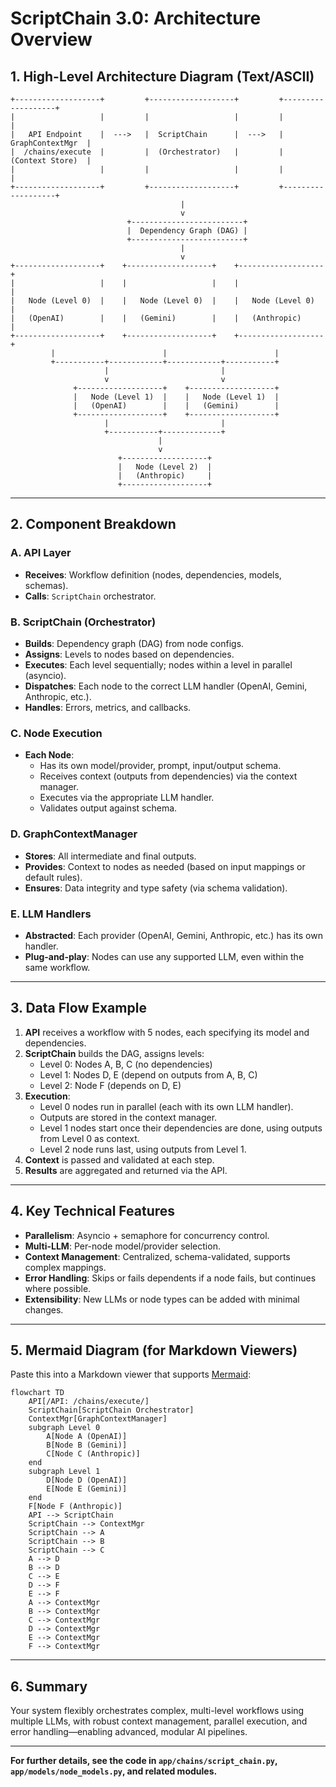 # ScriptChain 3.0: Architecture Overview

## 1. High-Level Architecture Diagram (Text/ASCII)

```
+-------------------+         +-------------------+         +-------------------+
|                   |         |                   |         |                   |
|   API Endpoint    |  --->   |  ScriptChain      |  --->   |  GraphContextMgr  |
|  /chains/execute  |         |  (Orchestrator)   |         |  (Context Store)  |
|                   |         |                   |         |                   |
+-------------------+         +-------------------+         +-------------------+
                                      |
                                      v
                          +-------------------------+
                          |  Dependency Graph (DAG) |
                          +-------------------------+
                                      |
                                      v
+-------------------+    +-------------------+    +-------------------+
|                   |    |                   |    |                   |
|   Node (Level 0)  |    |   Node (Level 0)  |    |   Node (Level 0)  |
|   (OpenAI)        |    |   (Gemini)        |    |   (Anthropic)     |
+-------------------+    +-------------------+    +-------------------+
         |                        |                        |
         +-----------+------------+------------+-----------+
                     |                         |
                     v                         v
              +-------------------+    +-------------------+
              |   Node (Level 1)  |    |   Node (Level 1)  |
              |   (OpenAI)        |    |   (Gemini)        |
              +-------------------+    +-------------------+
                     |                         |
                     +-----------+-------------+
                                 |
                                 v
                        +-------------------+
                        |   Node (Level 2)  |
                        |   (Anthropic)     |
                        +-------------------+
```

---

## 2. Component Breakdown

### A. API Layer
- **Receives**: Workflow definition (nodes, dependencies, models, schemas).
- **Calls**: `ScriptChain` orchestrator.

### B. ScriptChain (Orchestrator)
- **Builds**: Dependency graph (DAG) from node configs.
- **Assigns**: Levels to nodes based on dependencies.
- **Executes**: Each level sequentially; nodes within a level in parallel (asyncio).
- **Dispatches**: Each node to the correct LLM handler (OpenAI, Gemini, Anthropic, etc.).
- **Handles**: Errors, metrics, and callbacks.

### C. Node Execution
- **Each Node**:
  - Has its own model/provider, prompt, input/output schema.
  - Receives context (outputs from dependencies) via the context manager.
  - Executes via the appropriate LLM handler.
  - Validates output against schema.

### D. GraphContextManager
- **Stores**: All intermediate and final outputs.
- **Provides**: Context to nodes as needed (based on input mappings or default rules).
- **Ensures**: Data integrity and type safety (via schema validation).

### E. LLM Handlers
- **Abstracted**: Each provider (OpenAI, Gemini, Anthropic, etc.) has its own handler.
- **Plug-and-play**: Nodes can use any supported LLM, even within the same workflow.

---

## 3. Data Flow Example

1. **API** receives a workflow with 5 nodes, each specifying its model and dependencies.
2. **ScriptChain** builds the DAG, assigns levels:
   - Level 0: Nodes A, B, C (no dependencies)
   - Level 1: Nodes D, E (depend on outputs from A, B, C)
   - Level 2: Node F (depends on D, E)
3. **Execution**:
   - Level 0 nodes run in parallel (each with its own LLM handler).
   - Outputs are stored in the context manager.
   - Level 1 nodes start once their dependencies are done, using outputs from Level 0 as context.
   - Level 2 node runs last, using outputs from Level 1.
4. **Context** is passed and validated at each step.
5. **Results** are aggregated and returned via the API.

---

## 4. Key Technical Features

- **Parallelism**: Asyncio + semaphore for concurrency control.
- **Multi-LLM**: Per-node model/provider selection.
- **Context Management**: Centralized, schema-validated, supports complex mappings.
- **Error Handling**: Skips or fails dependents if a node fails, but continues where possible.
- **Extensibility**: New LLMs or node types can be added with minimal changes.

---

## 5. Mermaid Diagram (for Markdown Viewers)

Paste this into a Markdown viewer that supports [Mermaid](https://mermaid-js.github.io/mermaid/):

```mermaid
flowchart TD
    API[/API: /chains/execute/]
    ScriptChain[ScriptChain Orchestrator]
    ContextMgr[GraphContextManager]
    subgraph Level 0
        A[Node A (OpenAI)]
        B[Node B (Gemini)]
        C[Node C (Anthropic)]
    end
    subgraph Level 1
        D[Node D (OpenAI)]
        E[Node E (Gemini)]
    end
    F[Node F (Anthropic)]
    API --> ScriptChain
    ScriptChain --> ContextMgr
    ScriptChain --> A
    ScriptChain --> B
    ScriptChain --> C
    A --> D
    B --> D
    C --> E
    D --> F
    E --> F
    A --> ContextMgr
    B --> ContextMgr
    C --> ContextMgr
    D --> ContextMgr
    E --> ContextMgr
    F --> ContextMgr
```

---

## 6. Summary

Your system flexibly orchestrates complex, multi-level workflows using multiple LLMs, with robust context management, parallel execution, and error handling—enabling advanced, modular AI pipelines.

---

**For further details, see the code in `app/chains/script_chain.py`, `app/models/node_models.py`, and related modules.** 